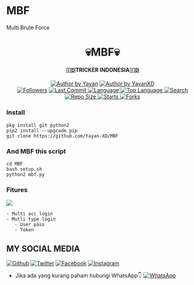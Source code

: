 # MBF
Multi Brute Force
<h1 align="center">
    💀MBF💀
</h1>
<h4 align="center">
  🇮🇩TRICKER INDONESIA🇮🇩
</h4>
<p align="center">
<a href="#"><img title="Author by Yayan" src="https://img.shields.io/badge/Coded%20By-YayanXD-green?"></a>
<a href="#"><img title="Author by YayanXD" src="https://img.shields.io/badge/Code%20-python2.7-blue?"></a>
<br>
<a href="https://github.com/Yayan-XD/followers">
<img title="Followers" src="https://img.shields.io/github/followers/Yayan-XD?label=Followers&color=blue&style=flat-square"></a>
<a href="https://github.com/Yayan-XD/termux-style/stargazers/">
  <a href="https://github.com/Yayan-XD/MBF">
    <img alt="Last Commit" src="https://img.shields.io/github/last-commit/Yayan-XD/MBF.svg"/>
  </a>
  <a href="https://github.com/Yayan-XD/MBF">
    <img alt="Language" src="https://img.shields.io/github/languages/count/Yayan-XD/MBF.svg"/>
  </a>
  <a href="https://github.com/Yayan-XD/MBF">
    <img alt="Top Language" src="https://img.shields.io/github/languages/top/Yayan-XD/MBF.svg"/>
  </a>
  <a href="https://github.com/Yayan-XD/MBF">
    <img alt="Search" src="https://img.shields.io/github/search/Yayan-XD/Craker/MBF.svg"/>
  </a>
  <a href="https://github.com/Yayan-XD/MBF">
    <img alt="Repo Size" src="https://img.shields.io/github/repo-size/Yayan-XD/MBF.svg"/>
  </a>
  <a href="https://github.com/Yayan-XD/MBF">
    <img alt="Starts" src="https://img.shields.io/github/stars/Yayan-XD/MBF.svg"/>
  </a>
  <a href="https://github.com/Yayan-XD/MBF">
    <img alt="Forks" src="https://img.shields.io/github/forks/Yayan-XD/MBF.svg"/>
  </a>
</div>
<p align="center">

### Install
```
pkg install git python2
pip2 install --upgrade pip
git clone https://github.com/Yayan-XD/MBF
```
### And MBF this script
```
cd MBF
bash setup.sh
python2 mbf.py
```
### Fitures
<img src="https://github.com/Yayan-XD/MBF/blob/main/Screenshot_20201003_034211.png" />

```
- Multi acc login
- Mutli type login
   - User pass
   - Token
```

## MY SOCIAL MEDIA
[![Github](https://img.shields.io/badge/Github-Ikuti-dark?style=for-the-badge&logo=github)](https://github.com/Yayan-XD)
[![Twitter](https://img.shields.io/badge/twitter-Ikuti-dark?style=for-the-badge&logo=Twitter)](https://mobile.twitter.com/moch_xd)
[![Facebook](https://img.shields.io/badge/Facebook-Ikuti-dark?style=for-the-badge&logo=facebook)](https://www.facebook.com/YAYAN.XING.ZUCKERBERG.SR)
[![Instagram](https://img.shields.io/badge/Instagram-Ikuti-dark?style=for-the-badge&logo=instagram)](https://Instagram.com/yayanxd_)
* Jika ada yang kurang paham hubungi WhatsApp👇
[![WhatsApp](https://img.shields.io/badge/whatsapp-Hubungi-brightgreen?style=for-the-badge&logo=whatsapp)](https://api.whatsapp.com/brightgreen?phone=+6285603036683)
